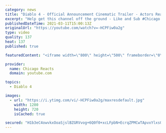 ```yaml
---
category: news
title: "Diablo 4 - Official Announcement Cinematic Trailer - Actors React"
excerpt: "Help get this channel off the ground - Like and Sub #Chicago #Blind #React."
publishedDateTime: 2021-03-11T15:00:13Z
originalUrl: "https://youtube.com/watch?v=-HCPFiw0a2g"
type: video
quality: 137
heat: 137
published: true

featuredContent: "<iframe width=\"800\" height=\"500\" frameborder=\"0\" src=\"https://www.youtube.com/embed/-HCPFiw0a2g\" allow=\"accelerometer; autoplay; encrypted-media; gyroscope; picture-in-picture\" allowfullscreen></iframe>"

provider:
  name: Chicago Reacts
  domain: youtube.com

topics:
  - Diablo 4

images:
  - url: "https://i.ytimg.com/vi/-HCPFiw0a2g/maxresdefault.jpg"
    width: 1280
    height: 720
    isCached: true

secured: "H1b3eC4owvkxOoaSjslBZGRVvog+6Q0f0+xcLFpbN+EcrqZPMCwTApvxYlxsOSz5zvkH6I5CvXFYSy9Z6rs9SXRfgwG/a7laGk0Kf4UxdW4fR9k+0xONwPNz+5VKmp7NbDGCdYJeXO5XhcGV7bCL2nO1uOh+2oX+auDS+KhNb7LG+lqpbBICLV2BnF50TZ1RFziFLDhpC1jipmaR5JUOqaIulsrWdEeFWHMEmox1Z8xaf2vLFXNNcuZw5a0aqHmsU8EoJX8EA0hFMF5Or6NeM//DnRyp5cLxNbQQUDU1sZ7NAiqCVGCS31ObU7c/6S5k+TG6pR9zsQIfupIIRwZkAhmK07bYdG4hrS/+QT0t7OTv99GdYGfy2Aq/MYSeFQ+Ksl9Gd+/6E4UbsockZMKrQLbzxSK5pfftp4jm70AB4WKZQ3Zd5YwpEPyP1lLsNbVu;wWjwrKyhKnfhRVzXI5Pqaw=="
---
```



